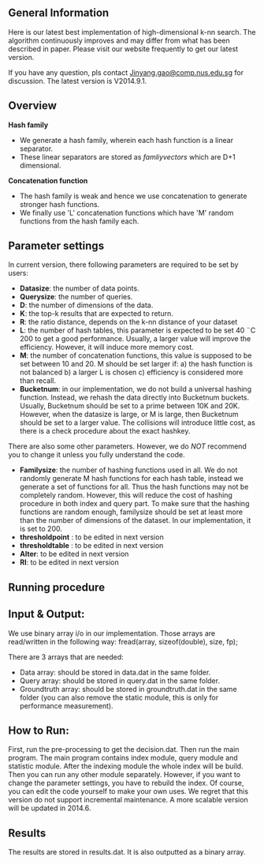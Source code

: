 General Information
-------------------

Here is our latest best implementation of high-dimensional k-nn search.
The algorithm continuously improves and may differ from what has been described in paper.
Please visit our website frequently to get our latest version.

If you have any question, pls contact Jinyang.gao@comp.nus.edu.sg for discussion.
The latest version is V2014.9.1.

Overview
--------

**Hash family**
- We generate a hash family, wherein each hash function is a linear separator.
- These linear separators are stored as *famliyvectors* which are D+1 dimensional.

**Concatenation function**
- The hash family is weak and hence we use concatenation to generate stronger hash functions.
- We finally use 'L' concatenation functions which have 'M' random functions from the hash family each.

Parameter settings
------------------

In current version, there following parameters are required to be set by users:

- **Datasize**:  the number of data points.
- **Querysize**: the number of queries.
- **D**:  the number of dimensions of the data.
- **K**:  the top-k results that are expected to return.
- **R**:  the ratio distance, depends on the k-nn distance of your dataset
- **L**:  the number of hash tables, this parameter is expected to be set 40 ¨C 200 to get a good performance. Usually, a larger value will improve the efficiency. However, it will induce more memory cost.
- **M**: the number of concatenation functions, this value is supposed to be set between 10 and 20. M should be set larger if: a) the hash function is not balanced b) a larger L is chosen c) efficiency is considered more than recall.
- **Bucketnum**: in our implementation, we do not build a universal hashing function. Instead, we rehash the data directly into Bucketnum buckets. Usually, Bucketnum should be set to a prime between 10K and 20K. However, when the datasize is large, or M is large, then Bucketnum should be set to a larger value. The collisions will introduce little cost, as there is a check procedure about the exact hashkey.

There are also some other parameters. However, we do *NOT* recommend you to change it unless you fully understand the code.

- **Familysize**: the number of hashing functions used in all. We do not randomly generate M hash functions for each hash table, instead we generate a set of functions for all. Thus the hash functions may not be completely random. However, this will reduce the cost of hashing procedure in both index and query part. To make sure that the hashing functions are random enough, familysize should be set at least more than the number of dimensions of the dataset. In our implementation, it is set to 200.
- **thresholdpoint** : to be edited in next version
- **thresholdtable** : to be edited in next version
- **Alter**: to be edited in next version
- **RI**: to be edited in next version


Running procedure
-----------------

## Input & Output:
We use binary array i/o in our implementation. Those arrays are read/written in the following way:
fread(array, sizeof(double), size, fp);

There are 3 arrays that are needed:

- Data array: should be stored in data.dat in the same folder.
- Query array: should be stored in query.dat in the same folder.
- Groundtruth array: should be stored in groundtruth.dat in the same folder (you can also remove the static module, this is only for performance measurement).

## How to Run:
First, run the pre-processing to get the decision.dat. Then run the main program.
The main program contains index module, query module and statistic module. After the indexing module the whole index will be build. Then you can run any other module separately. However, if you want to change the parameter settings, you have to rebuild the index. Of course, you can edit the code yourself to make your own uses. We regret that this version do not support incremental maintenance. A more scalable version will be updated in 2014.6.

Results
-------

The results are stored in results.dat. It is also outputted as a binary array.



